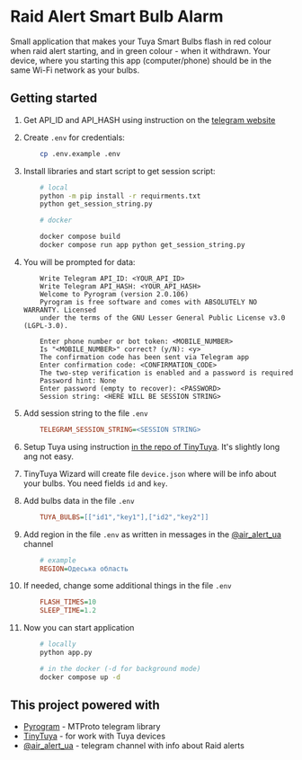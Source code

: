 # Raid Alert Smart Bulb Alarm

Small application that makes your Tuya Smart Bulbs flash in red colour when raid alert starting, and in green colour - when it withdrawn.
Your device, where you starting this app (computer/phone) should be in the same Wi-Fi network as your bulbs.

## Getting started

1. Get API_ID and API_HASH using instruction on the [telegram website](https://core.telegram.org/api/obtaining_api_id)

1. Create `.env` for credentials:

    ```sh
        cp .env.example .env
    ```

1. Install libraries and start script to get session script:

    ```sh
        # local 
        python -m pip install -r requirments.txt
        python get_session_string.py

        # docker

        docker compose build
        docker compose run app python get_session_string.py
    ```

1. You will be prompted for data:

    ```text
        Write Telegram API_ID: <YOUR_API_ID>
        Write Telegram API_HASH: <YOUR_API_HASH>
        Welcome to Pyrogram (version 2.0.106)
        Pyrogram is free software and comes with ABSOLUTELY NO WARRANTY. Licensed
        under the terms of the GNU Lesser General Public License v3.0 (LGPL-3.0).

        Enter phone number or bot token: <MOBILE_NUMBER>
        Is "<MOBILE_NUMBER>" correct? (y/N): <y>
        The confirmation code has been sent via Telegram app
        Enter confirmation code: <CONFIRMATION_CODE>
        The two-step verification is enabled and a password is required
        Password hint: None
        Enter password (empty to recover): <PASSWORD>
        Session string: <HERE WILL BE SESSION STRING>
    ```

1. Add session string to the file `.env`

    ```ini
        TELEGRAM_SESSION_STRING=<SESSION STRING>
    ```

1. Setup Tuya using instruction [in the repo of TinyTuya](https://github.com/jasonacox/tinytuya#setup-wizard---getting-local-keys). It's slightly long ang not easy.

1. TinyTuya Wizard will create file `device.json` where will be info about your bulbs. You need fields `id` and `key`.

1. Add bulbs data in the file `.env`

    ```ini
        TUYA_BULBS=[["id1","key1"],["id2","key2"]]
    ```

1. Add region in the file `.env` as written in messages in the [@air_alert_ua](https://t.me/air_alert_ua) channel

    ```ini
        # example
        REGION=Одеська область
    ```

1. If needed, change some additional things in the file `.env`

    ```ini
        FLASH_TIMES=10
        SLEEP_TIME=1.2
    ```

1. Now you can start application

    ```sh
        # locally
        python app.py

        # in the docker (-d for background mode)
        docker compose up -d
    ```

## This project powered with

* [Pyrogram](https://docs.pyrogram.org) - MTProto telegram library
* [TinyTuya](https://github.com/jasonacox/tinytuya) - for work with Tuya devices
* [@air_alert_ua](https://t.me/air_alert_ua) - telegram channel with info about Raid alerts
